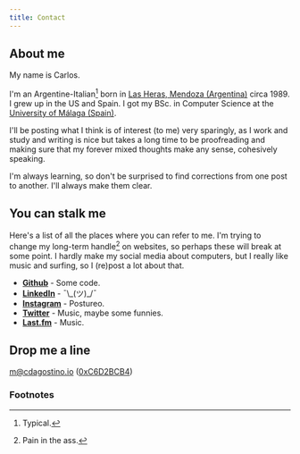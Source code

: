 ```yaml
---
title: Contact
---
```


## About me

My name is Carlos.

I'm an Argentine-Italian[^typical] born in [Las Heras, Mendoza (Argentina)](https://www.google.com/search?site=&tbm=isch&source=hp&q=mendoza+argentina)
circa 1989. I grew up in the US and Spain. I got my BSc. in Computer Science at
the [University of Málaga (Spain)](http://www.uma.es/etsi-informatica/?set_language=en).

I'll be posting what I think is of interest (to me) very sparingly, as I work
and study and writing is nice but takes a long time to be proofreading and
making sure that my forever mixed thoughts make any sense, cohesively speaking.

I'm always learning, so don't be surprised to find corrections from one post
to another. I'll always make them clear.

## You can stalk me

Here's a list of all the places where you can refer to me. I'm trying to change
my long-term handle[^pain] on websites, so perhaps these will break at some
point. I hardly make my social media about computers, but I really like music
and surfing, so I (re)post a lot about that.

- [**Github**](https://github.com/carlosdagos) - Some code.
- [**LinkedIn**](https://www.linkedin.com/in/carlos-dagostino) - ¯\\\_(ツ)\_/¯
- [**Instagram**](https://www.instagram.com/charlydagos) - Postureo.
- [**Twitter**](https://twitter.com/charlydagos) - Music, maybe some funnies.
- [**Last.fm**](http://www.last.fm/user/charlydagos) - Music.

## Drop me a line

<a href="mailto:m@cdagostino.io">m@cdagostino.io</a> (<a target="_blank" href="http://pgp.mit.edu/pks/lookup?op=get&search=0xE7249D28C6D2BCB4">0xC6D2BCB4</a>)

### Footnotes

[^typical]: Typical.
[^pain]: Pain in the ass.
